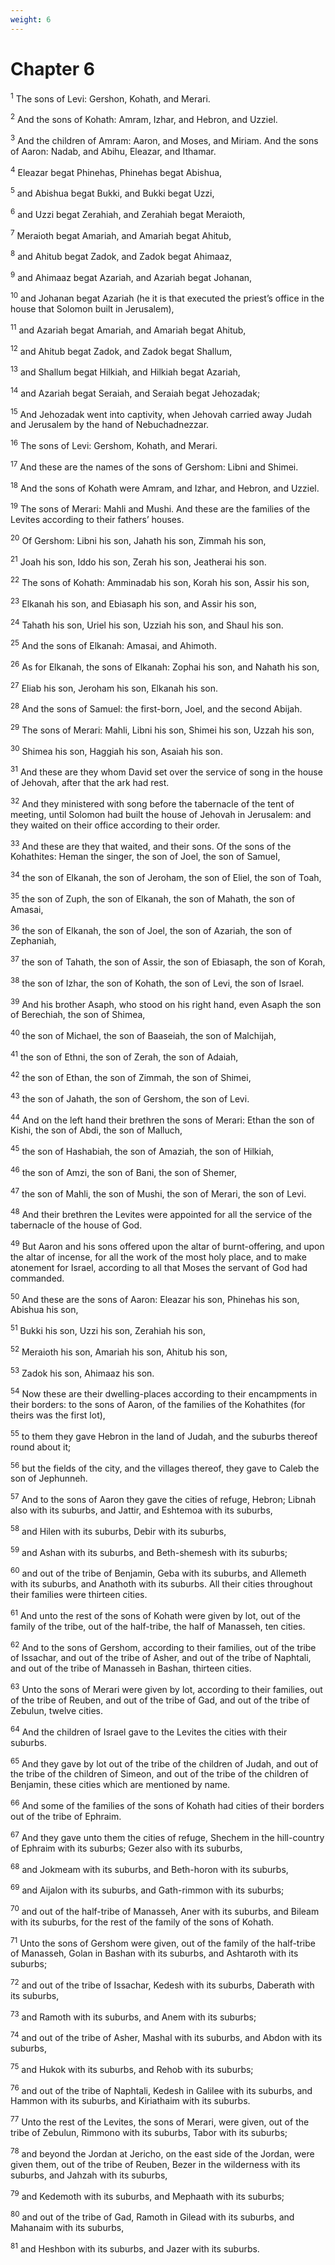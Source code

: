 ```yaml
---
weight: 6
---
```


# Chapter 6

<sup>1</sup> The sons of Levi: Gershon, Kohath, and Merari. 

<sup>2</sup> And the sons of Kohath: Amram, Izhar, and Hebron, and Uzziel. 

<sup>3</sup> And the children of Amram: Aaron, and Moses, and Miriam. And the sons of Aaron: Nadab, and Abihu, Eleazar, and Ithamar. 

<sup>4</sup> Eleazar begat Phinehas, Phinehas begat Abishua, 

<sup>5</sup> and Abishua begat Bukki, and Bukki begat Uzzi, 

<sup>6</sup> and Uzzi begat Zerahiah, and Zerahiah begat Meraioth, 

<sup>7</sup> Meraioth begat Amariah, and Amariah begat Ahitub, 

<sup>8</sup> and Ahitub begat Zadok, and Zadok begat Ahimaaz, 

<sup>9</sup> and Ahimaaz begat Azariah, and Azariah begat Johanan, 

<sup>10</sup> and Johanan begat Azariah (he it is that executed the priest’s office in the house that Solomon built in Jerusalem), 

<sup>11</sup> and Azariah begat Amariah, and Amariah begat Ahitub, 

<sup>12</sup> and Ahitub begat Zadok, and Zadok begat Shallum, 

<sup>13</sup> and Shallum begat Hilkiah, and Hilkiah begat Azariah, 

<sup>14</sup> and Azariah begat Seraiah, and Seraiah begat Jehozadak; 

<sup>15</sup> And Jehozadak went into captivity, when Jehovah carried away Judah and Jerusalem by the hand of Nebuchadnezzar. 

<sup>16</sup> The sons of Levi: Gershom, Kohath, and Merari. 

<sup>17</sup> And these are the names of the sons of Gershom: Libni and Shimei. 

<sup>18</sup> And the sons of Kohath were Amram, and Izhar, and Hebron, and Uzziel. 

<sup>19</sup> The sons of Merari: Mahli and Mushi. And these are the families of the Levites according to their fathers’ houses. 

<sup>20</sup> Of Gershom: Libni his son, Jahath his son, Zimmah his son, 

<sup>21</sup> Joah his son, Iddo his son, Zerah his son, Jeatherai his son. 

<sup>22</sup> The sons of Kohath: Amminadab his son, Korah his son, Assir his son, 

<sup>23</sup> Elkanah his son, and Ebiasaph his son, and Assir his son, 

<sup>24</sup> Tahath his son, Uriel his son, Uzziah his son, and Shaul his son. 

<sup>25</sup> And the sons of Elkanah: Amasai, and Ahimoth. 

<sup>26</sup> As for Elkanah, the sons of Elkanah: Zophai his son, and Nahath his son, 

<sup>27</sup> Eliab his son, Jeroham his son, Elkanah his son. 

<sup>28</sup> And the sons of Samuel: the first-born, Joel, and the second Abijah. 

<sup>29</sup> The sons of Merari: Mahli, Libni his son, Shimei his son, Uzzah his son, 

<sup>30</sup> Shimea his son, Haggiah his son, Asaiah his son. 

<sup>31</sup> And these are they whom David set over the service of song in the house of Jehovah, after that the ark had rest. 

<sup>32</sup> And they ministered with song before the tabernacle of the tent of meeting, until Solomon had built the house of Jehovah in Jerusalem: and they waited on their office according to their order. 

<sup>33</sup> And these are they that waited, and their sons. Of the sons of the Kohathites: Heman the singer, the son of Joel, the son of Samuel, 

<sup>34</sup> the son of Elkanah, the son of Jeroham, the son of Eliel, the son of Toah, 

<sup>35</sup> the son of Zuph, the son of Elkanah, the son of Mahath, the son of Amasai, 

<sup>36</sup> the son of Elkanah, the son of Joel, the son of Azariah, the son of Zephaniah, 

<sup>37</sup> the son of Tahath, the son of Assir, the son of Ebiasaph, the son of Korah, 

<sup>38</sup> the son of Izhar, the son of Kohath, the son of Levi, the son of Israel. 

<sup>39</sup> And his brother Asaph, who stood on his right hand, even Asaph the son of Berechiah, the son of Shimea, 

<sup>40</sup> the son of Michael, the son of Baaseiah, the son of Malchijah, 

<sup>41</sup> the son of Ethni, the son of Zerah, the son of Adaiah, 

<sup>42</sup> the son of Ethan, the son of Zimmah, the son of Shimei, 

<sup>43</sup> the son of Jahath, the son of Gershom, the son of Levi. 

<sup>44</sup> And on the left hand their brethren the sons of Merari: Ethan the son of Kishi, the son of Abdi, the son of Malluch, 

<sup>45</sup> the son of Hashabiah, the son of Amaziah, the son of Hilkiah, 

<sup>46</sup> the son of Amzi, the son of Bani, the son of Shemer, 

<sup>47</sup> the son of Mahli, the son of Mushi, the son of Merari, the son of Levi. 

<sup>48</sup> And their brethren the Levites were appointed for all the service of the tabernacle of the house of God. 

<sup>49</sup> But Aaron and his sons offered upon the altar of burnt-offering, and upon the altar of incense, for all the work of the most holy place, and to make atonement for Israel, according to all that Moses the servant of God had commanded. 

<sup>50</sup> And these are the sons of Aaron: Eleazar his son, Phinehas his son, Abishua his son, 

<sup>51</sup> Bukki his son, Uzzi his son, Zerahiah his son, 

<sup>52</sup> Meraioth his son, Amariah his son, Ahitub his son, 

<sup>53</sup> Zadok his son, Ahimaaz his son. 

<sup>54</sup> Now these are their dwelling-places according to their encampments in their borders: to the sons of Aaron, of the families of the Kohathites (for theirs was the first lot), 

<sup>55</sup> to them they gave Hebron in the land of Judah, and the suburbs thereof round about it; 

<sup>56</sup> but the fields of the city, and the villages thereof, they gave to Caleb the son of Jephunneh. 

<sup>57</sup> And to the sons of Aaron they gave the cities of refuge, Hebron; Libnah also with its suburbs, and Jattir, and Eshtemoa with its suburbs, 

<sup>58</sup> and Hilen with its suburbs, Debir with its suburbs, 

<sup>59</sup> and Ashan with its suburbs, and Beth-shemesh with its suburbs; 

<sup>60</sup> and out of the tribe of Benjamin, Geba with its suburbs, and Allemeth with its suburbs, and Anathoth with its suburbs. All their cities throughout their families were thirteen cities. 

<sup>61</sup> And unto the rest of the sons of Kohath were given by lot, out of the family of the tribe, out of the half-tribe, the half of Manasseh, ten cities. 

<sup>62</sup> And to the sons of Gershom, according to their families, out of the tribe of Issachar, and out of the tribe of Asher, and out of the tribe of Naphtali, and out of the tribe of Manasseh in Bashan, thirteen cities. 

<sup>63</sup> Unto the sons of Merari were given by lot, according to their families, out of the tribe of Reuben, and out of the tribe of Gad, and out of the tribe of Zebulun, twelve cities. 

<sup>64</sup> And the children of Israel gave to the Levites the cities with their suburbs. 

<sup>65</sup> And they gave by lot out of the tribe of the children of Judah, and out of the tribe of the children of Simeon, and out of the tribe of the children of Benjamin, these cities which are mentioned by name. 

<sup>66</sup> And some of the families of the sons of Kohath had cities of their borders out of the tribe of Ephraim. 

<sup>67</sup> And they gave unto them the cities of refuge, Shechem in the hill-country of Ephraim with its suburbs; Gezer also with its suburbs, 

<sup>68</sup> and Jokmeam with its suburbs, and Beth-horon with its suburbs, 

<sup>69</sup> and Aijalon with its suburbs, and Gath-rimmon with its suburbs; 

<sup>70</sup> and out of the half-tribe of Manasseh, Aner with its suburbs, and Bileam with its suburbs, for the rest of the family of the sons of Kohath. 

<sup>71</sup> Unto the sons of Gershom were given, out of the family of the half-tribe of Manasseh, Golan in Bashan with its suburbs, and Ashtaroth with its suburbs; 

<sup>72</sup> and out of the tribe of Issachar, Kedesh with its suburbs, Daberath with its suburbs, 

<sup>73</sup> and Ramoth with its suburbs, and Anem with its suburbs; 

<sup>74</sup> and out of the tribe of Asher, Mashal with its suburbs, and Abdon with its suburbs, 

<sup>75</sup> and Hukok with its suburbs, and Rehob with its suburbs; 

<sup>76</sup> and out of the tribe of Naphtali, Kedesh in Galilee with its suburbs, and Hammon with its suburbs, and Kiriathaim with its suburbs. 

<sup>77</sup> Unto the rest of the Levites, the sons of Merari, were given, out of the tribe of Zebulun, Rimmono with its suburbs, Tabor with its suburbs; 

<sup>78</sup> and beyond the Jordan at Jericho, on the east side of the Jordan, were given them, out of the tribe of Reuben, Bezer in the wilderness with its suburbs, and Jahzah with its suburbs, 

<sup>79</sup> and Kedemoth with its suburbs, and Mephaath with its suburbs; 

<sup>80</sup> and out of the tribe of Gad, Ramoth in Gilead with its suburbs, and Mahanaim with its suburbs, 

<sup>81</sup> and Heshbon with its suburbs, and Jazer with its suburbs. 


